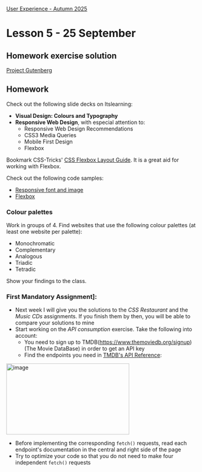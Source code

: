 [User Experience - Autumn 2025](https://github.com/arturomorarioja-kea/WD_UX_E25/blob/main/README.md)

# Lesson 5 - 25 September

[-> css-in-js null coalescence ? - image formats]: #

[-> Food repo. Iterate + responsive]: #
[  -> auto margins + contact flex + <a> styling]: #

## Homework exercise solution
[Project Gutenberg](https://github.com/arturomorarioja/js_project_gutenberg)

## Homework
Check out the following slide decks on Itslearning:
- **Visual Design: Colours and Typography**
- **Responsive Web Design**, with especial attention to:
  - Responsive Web Design Recommendations
  - CSS3 Media Queries
  - Mobile First Design
  - Flexbox

Bookmark CSS-Tricks' [CSS Flexbox Layout Guide](https://css-tricks.com/snippets/css/a-guide-to-flexbox/). It is a great aid for working with Flexbox.
 
Check out the following code samples:
- [Responsive font and image](https://codepen.io/arturomorarioja/pen/MWzpJjG)
- [Flexbox](https://github.com/arturomorarioja/css_flexbox)

### Colour palettes
Work in groups of 4. Find websites that use the following colour palettes (at least one website per palette):
- Monochromatic
- Complementary
- Analogous
- Triadic
- Tetradic

Show your findings to the class.

### First Mandatory Assignment]: #
- Next week I will give you the solutions to the *CSS Restaurant* and the *Music CDs* assignments. If you finish them by then, you will be able to compare your solutions to mine
- Start working on the *API consumption* exercise. Take the following into account:
  - You need to sign up to TMDB(https://www.themoviedb.org/signup) (The Movie DataBase) in order to get an API key
  - Find the endpoints you need in [TMDB's API Reference](https://developer.themoviedb.org/reference/intro/getting-started):

<img width="324" height="187" alt="image" src="https://github.com/user-attachments/assets/9282a963-2f1e-481b-84fe-a6642e1c9efe" />

  - Before implementing the corresponding `fetch()` requests, read each endpoint's documentation in the central and right side of the page
  - Try to optimize your code so that you do not need to make four independent `fetch()` requests
